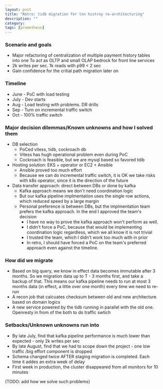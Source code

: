 ```yaml
---
layout: post
title: "Retro: tidb migration for txn histroy re-architecturing" 
description: ""
category: 
tags: [prometheus]
---
```


### Scenario and goals

* Major refactoring of centralization of multiple payment history tables into one To act as OLTP and small OLAP bedrock for front line services
* 2k writes per sec. 1k reads with p99 < 2 sec
* Gain confidence for the critial path migration later on 

### Timeline

* June - PoC with load testing
* July - Dev starts
* Aug - Load testing with problems. DR drills
* Sep - Turn on incremental traffic switch
* Oct - 100% traffic switch

### Major decision dilemmas/Known unknowns and how I solved them

* DB selection
  * PoCed vitess, tidb, cockroach db
  * Vitess has hugh operational problem even during PoC
  * Cockroach is feasible, but we are mysql based so favored tdib
* Hosting solution: EKS + operator or EC2 + Ansible
  * Ansible proved too much effort
  * Because we can do incremental traffic switch, it is OK we take risks with k8s operator, since it is the direction of the future
* Data transfer approach: direct between DBs or done by kafka
  * Kafka approach means we don't need coordination logic
  * But our kafka pipeline implmentation uses the single row actions, which reduced speed by a large margin
  * Personal preference is between DBs, but the implmentation team prefers the kafka approach. In the end I approved the team's decision
    * I have no way to prove the kafka approach won't perform as well. 
    * I didn't force a PoC, because that would be implementing coordination logic regardless, which we all know it is not trivial
    * I trusted the team, which I didn't work too much with in prior
    * In retro, I should have forced a PoC on the team's preferred approach even against the timeline. 


### How did we migrate

* Based on big query, we know in effect data becomes immutable after 3 months. So we migration data up to T - 3 months first, and take a backup of that. This means our kafka pipeline needs to run at most 3 months data (in effect, a little over one month) every time we need to re-run
* A recon job that calcuates checksum between old and new architecture based on domain logics
* A new service powered by the tidb running in parallel with the old one. Openresty in from of the both to do traffic swtich

### Setbacks/Unknown unknowns run into

* By late July, find that kafka pipeline performance is much lower than expected - only 2k writes per sec
* By late August, find that we had to scope down the project - one low traffic /big effort component is dropped
* Schema changed twice AFTER staging migration is completed. Each time it addes an extra week of delay
* First week in production, the cluster disappeared from all monitors for 10 minutes

(TODO: add how we solve such problems)

